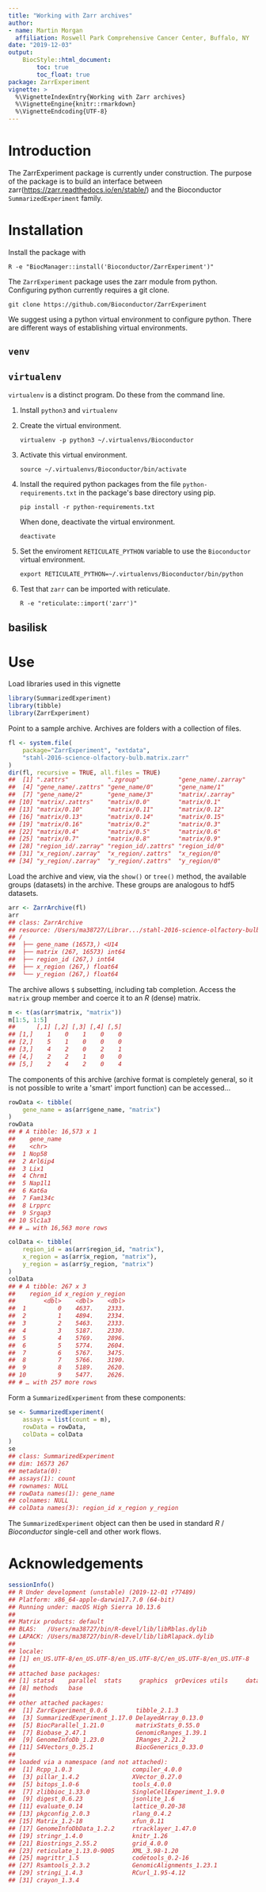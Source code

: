 ```yaml
---
title: "Working with Zarr archives"
author: 
- name: Martin Morgan
  affiliation: Roswell Park Comprehensive Cancer Center, Buffalo, NY
date: "2019-12-03"
output:
    BiocStyle::html_document:
        toc: true
        toc_float: true
package: ZarrExperiment
vignette: >
  %\VignetteIndexEntry{Working with Zarr archives}
  %\VignetteEngine{knitr::rmarkdown}
  %\VignetteEndcoding{UTF-8}
---
```




# Introduction

The ZarrExperiment package is currently under construction.  The
purpose of the package is to build an interface between
zarr(https://zarr.readthedocs.io/en/stable/) and the Bioconductor
`SummarizedExperiment` family.

# Installation

Install the package with

```
R -e "BiocManager::install('Bioconductor/ZarrExperiment')"
```

The `ZarrExperiment` package uses the zarr module from
python. Configuring python currently requires a git clone.

```
git clone https://github.com/Bioconductor/ZarrExperiment
```

We suggest using a python virtual environment to configure
python. There are different ways of establishing virtual environments.

## `venv`

## `virtualenv`

`virtualenv` is a distinct program. Do these from the command line.

1) Install `python3` and `virtualenv`

2) Create the virtual environment.

   ```
   virtualenv -p python3 ~/.virtualenvs/Bioconductor
   ``` 

3) Activate this virtual environment.

   ```
   source ~/.virtualenvs/Bioconductor/bin/activate
   ```

4) Install the required python packages from the file
   `python-requirements.txt` in the package's base directory using
   pip.

   ```
   pip install -r python-requirements.txt
   ```

   When done, deactivate the virtual environment.

   ```
   deactivate
   ```

6) Set the enviroment `RETICULATE_PYTHON` variable to use the `Bioconductor`
   virtual environment.

   ```
   export RETICULATE_PYTHON=~/.virtualenvs/Bioconductor/bin/python
   ```

7) Test that `zarr` can be imported with reticulate.

   ```
   R -e "reticulate::import('zarr')"
   ```

## basilisk

# Use

Load libraries used in this vignette


```r
library(SummarizedExperiment)
library(tibble)
library(ZarrExperiment)
```

Point to a sample archive. Archives are folders with a collection of files.


```r
fl <- system.file(
    package="ZarrExperiment", "extdata",
    "stahl-2016-science-olfactory-bulb.matrix.zarr"
)
dir(fl, recursive = TRUE, all.files = TRUE)
##  [1] ".zattrs"           ".zgroup"           "gene_name/.zarray"
##  [4] "gene_name/.zattrs" "gene_name/0"       "gene_name/1"      
##  [7] "gene_name/2"       "gene_name/3"       "matrix/.zarray"   
## [10] "matrix/.zattrs"    "matrix/0.0"        "matrix/0.1"       
## [13] "matrix/0.10"       "matrix/0.11"       "matrix/0.12"      
## [16] "matrix/0.13"       "matrix/0.14"       "matrix/0.15"      
## [19] "matrix/0.16"       "matrix/0.2"        "matrix/0.3"       
## [22] "matrix/0.4"        "matrix/0.5"        "matrix/0.6"       
## [25] "matrix/0.7"        "matrix/0.8"        "matrix/0.9"       
## [28] "region_id/.zarray" "region_id/.zattrs" "region_id/0"      
## [31] "x_region/.zarray"  "x_region/.zattrs"  "x_region/0"       
## [34] "y_region/.zarray"  "y_region/.zattrs"  "y_region/0"
```

Load the archive and view, via the `show()` or `tree()` method, the
available groups (datasets) in the archive. These groups are analogous
to hdf5 datasets.


```r
arr <- ZarrArchive(fl)
arr
## class: ZarrArchive
## resource: /Users/ma38727/Librar.../stahl-2016-science-olfactory-bulb.matrix.zarr
## /
##  ├── gene_name (16573,) <U14
##  ├── matrix (267, 16573) int64
##  ├── region_id (267,) int64
##  ├── x_region (267,) float64
##  └── y_region (267,) float64
```

The archive allows `$` subsetting, including tab completion. Access
the `matrix` group member and coerce it to an _R_ (dense) matrix.


```r
m <- t(as(arr$matrix, "matrix"))
m[1:5, 1:5]
##      [,1] [,2] [,3] [,4] [,5]
## [1,]    1    0    1    0    0
## [2,]    5    1    0    0    0
## [3,]    4    2    0    2    1
## [4,]    2    2    1    0    0
## [5,]    2    4    2    0    4
```

The components of this archive (archive format is completely general,
so it is not possible to write a 'smart' import function) can be
accessed...


```r
rowData <- tibble(
    gene_name = as(arr$gene_name, "matrix")
)
rowData
## # A tibble: 16,573 x 1
##    gene_name
##    <chr>    
##  1 Nop58    
##  2 Arl6ip4  
##  3 Lix1     
##  4 Chrm1    
##  5 Nap1l1   
##  6 Kat6a    
##  7 Fam134c  
##  8 Lrpprc   
##  9 Srgap3   
## 10 Slc1a3   
## # … with 16,563 more rows

colData <- tibble(
    region_id = as(arr$region_id, "matrix"),
    x_region = as(arr$x_region, "matrix"),
    y_region = as(arr$y_region, "matrix")
)
colData
## # A tibble: 267 x 3
##    region_id x_region y_region
##        <dbl>    <dbl>    <dbl>
##  1         0    4637.    2333.
##  2         1    4894.    2334.
##  3         2    5463.    2333.
##  4         3    5187.    2330.
##  5         4    5769.    2896.
##  6         5    5774.    2604.
##  7         6    5767.    3475.
##  8         7    5766.    3190.
##  9         8    5189.    2620.
## 10         9    5477.    2626.
## # … with 257 more rows
```

Form a `SummarizedExperiment` from these components:


```r
se <- SummarizedExperiment(
    assays = list(count = m),
    rowData = rowData,
    colData = colData
)
se
## class: SummarizedExperiment 
## dim: 16573 267 
## metadata(0):
## assays(1): count
## rownames: NULL
## rowData names(1): gene_name
## colnames: NULL
## colData names(3): region_id x_region y_region
```

The `SummarizedExperiment` object can then be used in standard _R_ /
_Bioconductor_ single-cell and other work flows.

# Acknowledgements


```r
sessionInfo()
## R Under development (unstable) (2019-12-01 r77489)
## Platform: x86_64-apple-darwin17.7.0 (64-bit)
## Running under: macOS High Sierra 10.13.6
## 
## Matrix products: default
## BLAS:   /Users/ma38727/bin/R-devel/lib/libRblas.dylib
## LAPACK: /Users/ma38727/bin/R-devel/lib/libRlapack.dylib
## 
## locale:
## [1] en_US.UTF-8/en_US.UTF-8/en_US.UTF-8/C/en_US.UTF-8/en_US.UTF-8
## 
## attached base packages:
## [1] stats4    parallel  stats     graphics  grDevices utils     datasets 
## [8] methods   base     
## 
## other attached packages:
##  [1] ZarrExperiment_0.0.6        tibble_2.1.3               
##  [3] SummarizedExperiment_1.17.0 DelayedArray_0.13.0        
##  [5] BiocParallel_1.21.0         matrixStats_0.55.0         
##  [7] Biobase_2.47.1              GenomicRanges_1.39.1       
##  [9] GenomeInfoDb_1.23.0         IRanges_2.21.2             
## [11] S4Vectors_0.25.1            BiocGenerics_0.33.0        
## 
## loaded via a namespace (and not attached):
##  [1] Rcpp_1.0.3                 compiler_4.0.0            
##  [3] pillar_1.4.2               XVector_0.27.0            
##  [5] bitops_1.0-6               tools_4.0.0               
##  [7] zlibbioc_1.33.0            SingleCellExperiment_1.9.0
##  [9] digest_0.6.23              jsonlite_1.6              
## [11] evaluate_0.14              lattice_0.20-38           
## [13] pkgconfig_2.0.3            rlang_0.4.2               
## [15] Matrix_1.2-18              xfun_0.11                 
## [17] GenomeInfoDbData_1.2.2     rtracklayer_1.47.0        
## [19] stringr_1.4.0              knitr_1.26                
## [21] Biostrings_2.55.2          grid_4.0.0                
## [23] reticulate_1.13.0-9005     XML_3.98-1.20             
## [25] magrittr_1.5               codetools_0.2-16          
## [27] Rsamtools_2.3.2            GenomicAlignments_1.23.1  
## [29] stringi_1.4.3              RCurl_1.95-4.12           
## [31] crayon_1.3.4
```
